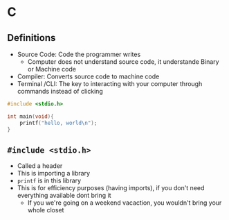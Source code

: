# C

## Definitions
- Source Code: Code the programmer writes
     - Computer does not understand source code, it understande Binary or Machine code
- Compiler: Converts source code to machine code
- Terminal /CLI: The key to interacting with your computer through commands instead of clicking
```c
#include <stdio.h>

int main(void){
    printf("hello, world\n");
}
```

## `#include <stdio.h>`
- Called a header
- This is importing a library
- `printf` is in this library
- This is for efficiency purposes (having imports), if you don't need everything available dont bring it
    - If you we're going on a weekend vacaction, you wouldn't bring your whole closet
